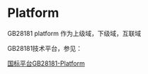# Platform

GB28181 platform 作为上级域，下级域，互联域

GB28181技术平台，参见：

 [国标平台GB28181-Platform](https://github.com/usecsharp/GB28181.Platform2016)
